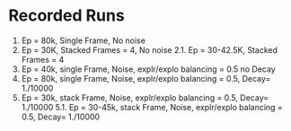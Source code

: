 # Recorded Runs

1. Ep = 80k, Single Frame, No noise
2. Ep = 30K, Stacked Frames = 4, No noise
    2.1. Ep = 30-42.5K, Stacked Frames = 4
3. Ep = 40k, single Frame, Noise, explr/explo balancing = 0.5 no Decay
4. Ep = 80k, single Frame, Noise, explr/explo balancing = 0.5, Decay= 1./10000
5. Ep = 30k, stack Frame, Noise, explr/explo balancing = 0.5, Decay= 1./10000
    5.1. Ep = 30-45k, stack Frame, Noise, explr/explo balancing = 0.5, Decay= 1./10000